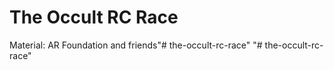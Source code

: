 # The Occult RC Race
Material: AR Foundation and friends"# the-occult-rc-race" 
"# the-occult-rc-race" 
